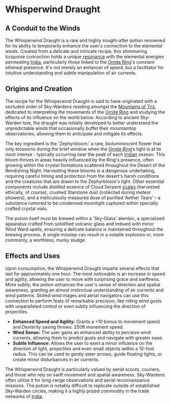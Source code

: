 # Whisperwind Draught

## A Conduit to the Winds

The Whisperwind Draught is a rare and highly sought-after potion renowned for its ability to temporarily enhance the user's connection to the elemental winds. Created from a delicate and intricate recipe, this shimmering turquoise concoction holds a unique [resonance](/generated/resonance/resonance.md) with the elemental energies permeating [Iridia](/geography/world/iridia.md), particularly those linked to the [Ornite Ring](/geography/scale/ornite-ring.md)'s constant ethereal presence. It's not merely an enhancer of speed, but a facilitator for intuitive understanding and subtle manipulation of air currents.

## Origins and Creation

The recipe for the Whisperwind Draught is said to have originated with a secluded order of Sky-Wardens residing amongst the [Mountains of Triz](/geography/region/mountains-of-triz.md), dedicated to interpreting the movements of the [Ornite Ring](/geography/scale/ornite-ring.md) and studying the effects of its influence on the world below. According to ancient Sky-Warden lore, the draught was initially developed to better understand the unpredictable winds that occasionally buffet their mountaintop observatories, allowing them to anticipate and mitigate its effects. 

The key ingredient is the 'Zephyrbloom,' a rare, bioluminescent flower that only blossoms during the brief window when the [Ornite Ring](/geography/scale/ornite-ring.md)’s light is at its most intense - typically occurring near the peak of each [Iridian](/being/species/iridian.md) season.  This bloom thrives in areas heavily influenced by the Ring's presence, often growing within the crystal formations scattered throughout the Desert of the Rendishing Night. Harvesting these blooms is a dangerous undertaking, requiring careful timing and protection from the desert's harsh conditions and the creatures that are drawn to the Zephyrbloom's light. Other essential components include distilled essence of Cloud Serpent [scales](/geography/landmark/scale.md) (harvested ethically, of course), crushed Starstone dust (collected during meteor showers), and a meticulously measured dose of purified ‘Aether Tears’ – a substance rumored to be condensed moonlight captured within specially crafted crystal vials.

The potion itself must be brewed within a 'Sky-Glass' alembic, a specialized apparatus crafted from solidified volcanic glass and imbued with minor Wind Ward spells, ensuring a delicate balance is maintained throughout the brewing process. A single misstep can result in a volatile explosion or, more commonly, a worthless, murky sludge. 

## Effects and Uses

Upon consumption, the Whisperwind Draught imparts several effects that last for approximately one hour. The most noticeable is an increase in speed and agility, allowing the user to move with surprising grace and swiftness. More subtly, the potion enhances the user's sense of direction and spatial awareness, granting an almost instinctual understanding of air currents and wind patterns. Skilled wind mages and aerial navigators can use this connection to perform feats of remarkable precision, like riding wind gusts with unparalleled control or even subtly influencing the direction of projectiles.

*   **Enhanced Speed and Agility:** Grants a +10 bonus to movement speed and Dexterity saving throws. 250ft movement speed.
*   **Wind Sense:** The user gains an enhanced ability to perceive wind currents, allowing them to predict gusts and navigate with greater ease.
*   **Subtle Influence:** Allows the user to exert a minor influence on the direction of light, projectiles and even small objects within a 10-foot radius. This can be used to gently steer arrows, guide floating lights, or create minor disturbances in air currents. 

The Whisperwind Draught is particularly valued by aerial scouts, couriers, and those who rely on swift movement and spatial awareness. Sky-Wardens often utilize it for long-range observations and aerial reconnaissance missions. The potion is notably difficult to replicate outside of established Sky-Warden circles, making it a highly prized commodity in the trade networks of [Iridia](/geography/world/iridia.md).
